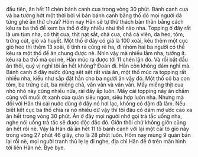 đầu tiên, ăn hết 11 chén bánh canh cua trong vòng 30 phút. Bánh canh cua và ba tường hớt một thời bởi vì bán bánh canh bằng thố đó mọi người đã từng ghé ăn thử chưa? Hôm nay Hân sẽ tự thử thách bản thân bằng cách kêu ra ba thố để xem ba thố ở đây nhiều như thế nào nha. Topping ở đây rất là um tùm nha, có thịt cua, thịt nạt sắt, chả cua, chả cá viên, da heo, tôm, trứng cút, giò và huyết. Một thố ở đây có giá là 100 xoài, kêu thêm một cục giò heo thì thêm 13 xoài, ê tính ra cũng rẻ ha, đi nhóm hai ba người có thể kêu ra một thố để ăn chung được nè. Nhìn vậy mà nhiều lắm nha, tưởng ít. kêu ra ba thố mà coi nè, Hân múc ra được tới 11 chén lận đó. Và rồi bắt đầu ăn thôi, quý vị nghĩ tôi ăn hết không? Đoán đi. Hân còn không dám nghĩ mà. Bánh canh ở đây nước dùng sệt sệt rất vừa ăn, một thố múc ra topping rất nhiều nha, kiểu như sắp đặt hẳn cho ba người ăn vậy đó. Một thố có ba con tôm, ba trứng cút, ba miếng chả, vân vân và vân vân. Mấy miếng thịt cua nhỏ nhỏ này cũng nhiều nữa, rải đầy ắp luôn. Mấy cái topping này ăn chấm cùng với muối ớt xanh của quán siêu ngon, siêu hợp luôn nha. Nhưng mà đối với Hân thì cái nước dùng ở đây nó hơi lạc, không có đậm đà lắm. Nếu biết kết cục ba thố chia ra nó nhiều dữ vậy thì tôi đâu có dám mơ ước cao xa ăn hết trong vòng 30 phút. Ăn ở đây mọi người nhớ gọi trà tắc uống nha, nghe nói uống trà tắc sẽ được độc đắc đó. Giỡn thôi chứ không giỡn cũng ăn hết rồi nè. Vậy là Hân đã ăn hết 11 tô bánh canh với lại một cái tô giò này trong vòng 27 phút 46 giây, cho là 28 phút luôn. Hôm nay mùng 9 quán bán lại rồi nè, mọi người tranh thủ lẹ lẹ đi nghe, địa chỉ Hân để ở trên màn hình tới liền Hân nè. Bye bye.